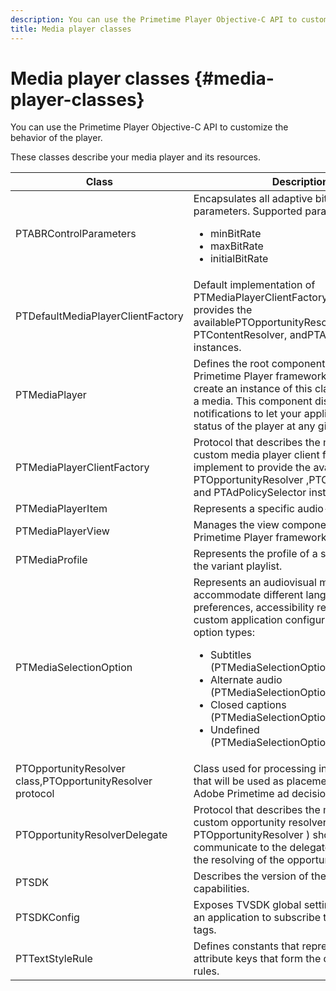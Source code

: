 ```yaml
---
description: You can use the Primetime Player Objective-C API to customize the behavior of the player.
title: Media player classes
---
```


# Media player classes {#media-player-classes}

You can use the Primetime Player Objective-C API to customize the behavior of the player.

These classes describe your media player and its resources.

| Class | Description |
|---|---|
| PTABRControlParameters | Encapsulates all adaptive bit-rate control parameters. Supported parameters are:<ul><li>minBitRate</li><li>maxBitRate</li><li>initialBitRate</li></ul> |
| PTDefaultMediaPlayerClientFactory | Default implementation of PTMediaPlayerClientFactoryin the TVSDK. It provides the availablePTOpportunityResolver, PTContentResolver, andPTAdPolicySelector instances. |
| PTMediaPlayer | Defines the root component for the Primetime Player framework.Applications create an instance of this class to play back a media. This component dispatches notifications to let your application know the status of the player at any given time. |
| PTMediaPlayerClientFactory | Protocol that describes the methods that a custom media player client factory should implement to provide the available PTOpportunityResolver ,PTContentResolver and PTAdPolicySelector instances. |
| PTMediaPlayerItem | Represents a specific audio-video media. |
| PTMediaPlayerView | Manages the view component of the Primetime Player framework. |
| PTMediaProfile | Represents the profile of a single stream in the variant playlist. |
| PTMediaSelectionOption | Represents an audiovisual media resource to accommodate different language preferences, accessibility requirements, or custom application configurations. Valid option types:<ul><li>Subtitles (PTMediaSelectionOptionTypeSubtitle)</li><li>Alternate audio (PTMediaSelectionOptionTypeAudio)</li><li>Closed captions (PTMediaSelectionOptionTypeCC)</li><li>Undefined (PTMediaSelectionOptionTypeUndefined)</li></ul> |
| PTOpportunityResolver class,PTOpportunityResolver protocol | Class used for processing in-manifest cues that will be used as placements for the Adobe Primetime ad decisioning process. |
| PTOpportunityResolverDelegate | Protocol that describes the methods that the custom opportunity resolver ( PTOpportunityResolver ) should use to communicate to the delegate the status of the resolving of the opportunity. |
| PTSDK | Describes the version of the TVSDK and its capabilities. |
| PTSDKConfig | Exposes TVSDK global settings and allows an application to subscribe to custom HLS tags. |
| PTTextStyleRule | Defines constants that represent text style attribute keys that form the dictionary of rules. |
